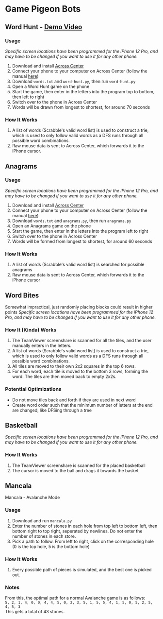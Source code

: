 # Game Pigeon Bots
## Word Hunt - [Demo Video](https://youtu.be/rOtLNpUU4B8)
### Usage
*Specific screen locations have been programmed for the iPhone 12 Pro, and may have to be changed if you want to use it for any other phone.*
1) Download and install [Across Center](http://www.acrosscenter.com/)
2) Connect your phone to your computer on Across Center (follow the manual [here](http://www.acrosscenter.com/manual/))
3) Download `words.txt` and `word-hunt.py`, then run `word-hunt.py`
4) Open a Word Hunt game on the phone
5) Start the game, then enter in the letters into the program top to bottom, then left to right
6) Switch over to the phone in Across Center
7) Words will be drawn from longest to shortest, for around 70 seconds

### How It Works
1) A list of words (Scrabble's valid word list) is used to construct a trie, which is used to only follow valid words as a DFS runs through all possible word combinations.
2) Raw mouse data is sent to Across Center, which forwards it to the iPhone cursor.

## Anagrams
### Usage
*Specific screen locations have been programmed for the iPhone 12 Pro, and may have to be changed if you want to use it for any other phone.*
1) Download and install [Across Center](http://www.acrosscenter.com/)
2) Connect your phone to your computer on Across Center (follow the manual [here](http://www.acrosscenter.com/manual/))
3) Download `words.txt` and `anagrams.py`, then run `anagrams.py`
4) Open an Anagrams game on the phone
5) Start the game, then enter in the letters into the program left to right
6) Switch over to the phone in Across Center
7) Words will be formed from longest to shortest, for around 60 seconds

### How It Works
1) A list of words (Scrabble's valid word list) is searched for possible anagrams
2) Raw mouse data is sent to Across Center, which forwards it to the iPhone cursor

## Word Bites
Somewhat impractical, just randomly placing blocks could result in higher points
*Specific screen locations have been programmed for the iPhone 12 Pro, and may have to be changed if you want to use it for any other phone.*
### How It (Kinda) Works
1) The TeamViewer screenshare is scanned for all the tiles, and the user manually enters in the letters.
2) A list of words (Scrabble's valid word list) is used to construct a trie, which is used to only follow valid words as a DFS runs through all possible word combinations.
3) All tiles are moved to their own 2x2 squares in the top 6 rows.
4) For each word, each tile is moved to the bottom 3 rows, forming the word. The tiles are then moved back to empty 2x2s.
### Potential Optimizations
- Do not move tiles back and forth if they are used in next word
- Create word order such that the minimum number of letters at the end are changed, like DFSing through a tree

## Basketball
*Specific screen locations have been programmed for the iPhone 12 Pro, and may have to be changed if you want to use it for any other phone.*
### How It Works
1) The TeamViewer screenshare is scanned for the placed basketball
2) The cursor is moved to the ball and drags it towards the basket

## Mancala
Mancala - Avalanche Mode
### Usage
1) Download and run `mancala.py`
2) Enter the number of stones in each hole from top left to bottom left, then bottom right to top right, seperated by newlines. Do not enter the number of stones in each store.
3) Pick a path to follow. From left to right, click on the corresponding hole (0 is the top hole, 5 is the bottom hole)
### How It Works
1) Every possible path of pieces is simulated, and the best one is picked out.
### Notes
From this, the optimal path for a normal Avalanche game is as follows:  
`5, 2, 1, 4, 0, 0, 4, 4, 5, 0, 2, 3, 5, 1, 5, 5, 4, 1, 5, 0, 5, 2, 5, 4, 5, 3`  
This gets a total of 43 stones.

